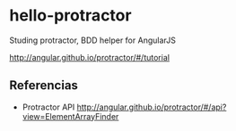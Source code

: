 # hello-protractor

Studing protractor, BDD helper for AngularJS

http://angular.github.io/protractor/#/tutorial

## Referencias

* Protractor API http://angular.github.io/protractor/#/api?view=ElementArrayFinder
